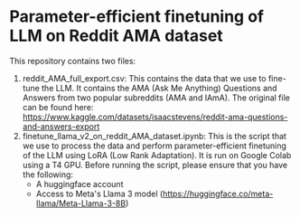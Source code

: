 # Parameter-efficient finetuning of LLM on Reddit AMA dataset</h2>
This repository contains two files:
1) reddit_AMA_full_export.csv: This contains the data that we use to fine-tune the LLM. It contains the AMA (Ask Me Anything) Questions and Answers from two popular subreddits (AMA and IAmA). The original file can be found here: https://www.kaggle.com/datasets/isaacstevens/reddit-ama-questions-and-answers-export
2) finetune_llama_v2_on_reddit_AMA_dataset.ipynb: This is the script that we use to process the data and perform parameter-efficient finetuning of the LLM using LoRA (Low Rank Adaptation). It is run on Google Colab using a T4 GPU. Before running the script, please ensure that you have the following:
   - A huggingface account
   - Access to Meta's Llama 3 model (https://huggingface.co/meta-llama/Meta-Llama-3-8B)

